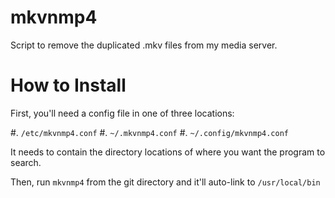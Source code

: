 # mkvnmp4

Script to remove the duplicated .mkv files from my media server.

# How to Install

First, you'll need a config file in one of three locations:

#. `/etc/mkvnmp4.conf`
#. `~/.mkvnmp4.conf`
#. `~/.config/mkvnmp4.conf`

It needs to contain the directory locations of where you want the program to search.

Then, run `mkvnmp4` from the git directory and it'll auto-link to `/usr/local/bin`
